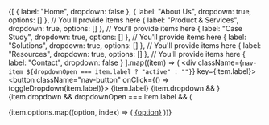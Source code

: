  {[ 
            { label: "Home", dropdown: false },
            { label: "About Us", dropdown: true, options: [] }, // You'll provide items here
            { label: "Product & Services", dropdown: true, options: [] }, // You'll provide items here
            { label: "Case Study", dropdown: true, options: [] }, // You'll provide items here
            { label: "Solutions", dropdown: true, options: [] }, // You'll provide items here
            { label: "Resources", dropdown: true, options: [] }, // You'll provide items here
            { label: "Contact", dropdown: false }
          ].map((item) => (
            <div className={`nav-item ${dropdownOpen === item.label ? "active" : ""}`} key={item.label}>
              <button className="nav-button" onClick={() => toggleDropdown(item.label)}>
                {item.label} {item.dropdown && <ChevronDown size={16} />}
              </button>
              {item.dropdown && dropdownOpen === item.label && (
                <div className="dropdown-container">
                  {item.options.map((option, index) => (
                    <a href="#" key={index}>{option}</a>
                  ))}